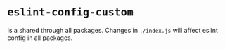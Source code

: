 # `eslint-config-custom`

Is a shared through all packages. Changes in `./index.js` will affect eslint config in all packages.
